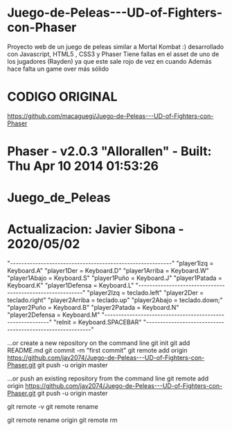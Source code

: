 # Juego-de-Peleas---UD-of-Fighters-con-Phaser
Proyecto web de un juego de peleas similar a Mortal Kombat :) desarrollado con Javascript, HTML5 , CSS3 y Phaser 
Tiene fallas en el asset de uno de los jugadores (Rayden) ya que este sale rojo de vez en cuando
Además hace falta un game over más sólido

# CODIGO ORIGINAL
https://github.com/macaguegi/Juego-de-Peleas---UD-of-Fighters-con-Phaser

# Phaser - v2.0.3 "Allorallen" - Built: Thu Apr 10 2014 01:53:26

# Juego_de_Peleas
# Actualizacion: Javier Sibona - 2020/05/02


"----------------------------------------------------------"
"player1Izq =       Keyboard.A"
"player1Der =       Keyboard.D"
"player1Arriba =    Keyboard.W"
"player1Abajo =     Keyboard.S"
"player1Puño =      Keyboard.J"
"player1Patada =    Keyboard.K"
"player1Defensa =   Keyboard.L"
"----------------------------------------------------------"
"player2Izq =       teclado.left"
"player2Der =       teclado.right"
"player2Arriba =    teclado.up"
"player2Abajo =     teclado.down;"
"player2Puño =      Keyboard.B"
"player2Patada =    Keyboard.N"
"player2Defensa =   Keyboard.M"
"----------------------------------------------------------"
"reInit =           Keyboard.SPACEBAR"
"----------------------------------------------------------"




…or create a new repository on the command line
git init
git add README.md
git commit -m "first commit"
git remote add origin https://github.com/jav2074/Juego-de-Peleas---UD-of-Fighters-con-Phaser.git
git push -u origin master

…or push an existing repository from the command line
git remote add origin https://github.com/jav2074/Juego-de-Peleas---UD-of-Fighters-con-Phaser.git
git push -u origin master


git remote -v
git remote rename <old> <new>

git remote rename origin <old> 
git remote rm <new>

